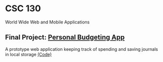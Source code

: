 # CSC 130
World Wide Web and Mobile Applications

## Final Project: [Personal Budgeting App](https://belinajang.github.io/CSC-130/)
A prototype web application keeping track of spending and saving journals in local storage
[(Code)](https://github.com/BelinaJang/CSC-130/docs)
